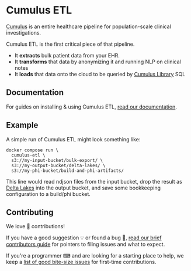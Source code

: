 # Cumulus ETL

[Cumulus](https://docs.smarthealthit.org/cumulus/)
is an entire healthcare pipeline for population-scale clinical investigations.

Cumulus ETL is the first critical piece of that pipeline.
- It **extracts** bulk patient data from your EHR.
- It **transforms** that data by anonymizing it and running NLP on clinical notes
- It **loads** that data onto the cloud to be queried by
  [Cumulus Library](https://github.com/smart-on-fhir/cumulus-library) SQL

## Documentation

For guides on installing & using Cumulus ETL,
[read our documentation](https://docs.smarthealthit.org/cumulus/etl/).

## Example

A simple run of Cumulus ETL might look something like:
```shell
docker compose run \
  cumulus-etl \
  s3://my-input-bucket/bulk-export/ \
  s3://my-output-bucket/delta-lakes/ \
  s3://my-phi-bucket/build-and-phi-artifacts/
```

This line would read ndjson files from the input bucket,
drop the result as [Delta Lakes](https://delta.io/) into the output bucket,
and save some bookkeeping configuration to a build/phi bucket.

## Contributing

We love 💖 contributions!

If you have a good suggestion 💡 or found a bug 🐛,
[read our brief contributors guide](CONTRIBUTING.md)
for pointers to filing issues and what to expect.

If you're a programmer ⌨ and are looking for a starting place to help, we keep a
[list of good bite-size issues](https://github.com/smart-on-fhir/cumulus-etl/issues?q=is%3Aissue+is%3Aopen+label%3A%22good+first+issue%22)
for first-time contributions.
